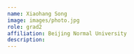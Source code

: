 ```yaml
---
name: Xiaohang Song
image: images/photo.jpg
role: grad2
affiliation: Beijing Normal University
description:
---
```

